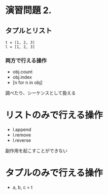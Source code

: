 # 演習問題 2.

## タプルとリスト

```
t = (1, 2, 3)
l = [1, 2, 3]
```

### 両方で行える操作

* obj.count
* obj.index
* [n for n in obj]

調べたり、シーケンスとして扱える

# リストのみで行える操作

* l.append
* l.remove
* l.reverse

副作用を起こすことができない

# タプルのみで行える操作

* a, b, c = t
